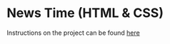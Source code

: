 # News Time (HTML & CSS)
Instructions on the project can be found [here](https://btholt.github.io/intro-to-web-dev-v2/project-html-css)